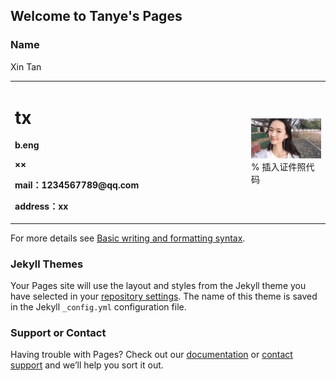 ## Welcome to Tanye's Pages

### Name

Xin Tan


<table border="0">
  <tr>
    <td width="75%">
      <h1>tx</h1>
      <p><b>b.eng</b></p>
      <p><b>××</b></p>
      <p><b>mail：1234567789@qq.com</b></p>
      <p><b>address：xx</b></p>
    </td>
    <td width="25%">
      <img src="/selfie_tx.jpg" width="100%">      % 插入证件照代码
    </td>
  </tr>
</table>


For more details see [Basic writing and formatting syntax](https://docs.github.com/en/github/writing-on-github/getting-started-with-writing-and-formatting-on-github/basic-writing-and-formatting-syntax).

### Jekyll Themes

Your Pages site will use the layout and styles from the Jekyll theme you have selected in your [repository settings](https://github.com/TANYEEAST/TanyeEast.github.io/settings/pages). The name of this theme is saved in the Jekyll `_config.yml` configuration file.

### Support or Contact 

Having trouble with Pages? Check out our [documentation](https://docs.github.com/categories/github-pages-basics/) or [contact support](https://support.github.com/contact) and we’ll help you sort it out.
